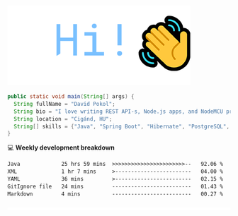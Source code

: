 ![Hi!](assets/images/hi.png)

```java
public static void main(String[] args) {
  String fullName = "David Pokol";
  String bio = "I love writing REST API-s, Node.js apps, and NodeMCU programs";
  String location = "Cigánd, HU";
  String[] skills = {"Java", "Spring Boot", "Hibernate", "PostgreSQL", "Git"};
}
```

💻 **Weekly development breakdown**
<!--START_SECTION:waka-->

```txt
Java             25 hrs 59 mins  >>>>>>>>>>>>>>>>>>>>>>>--   92.06 %
XML              1 hr 7 mins     >------------------------   04.00 %
YAML             36 mins         >------------------------   02.15 %
GitIgnore file   24 mins         -------------------------   01.43 %
Markdown         4 mins          -------------------------   00.27 %
```

<!--END_SECTION:waka-->

![footer](assets/images/footer.png)
